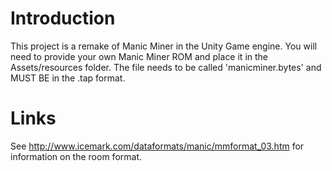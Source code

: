 # Introduction
This project is a remake of Manic Miner in the Unity Game engine. You will need to provide your own Manic Miner ROM and place it in the Assets/resources folder. The file needs to be called 'manicminer.bytes' and MUST BE in the .tap format.

# Links
See http://www.icemark.com/dataformats/manic/mmformat_03.htm for information on the room format.